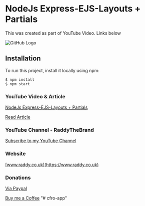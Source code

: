 # NodeJs Express-EJS-Layouts + Partials

This was created as part of YouTube Video. Links below

![GitHub Logo](https://raddy.co.uk/wp-content/themes/TheMinimalist/images/thumbnail-default.jpg)

## Installation
To run this project, install it locally using npm:

```
$ npm install
$ npm start
```

### YouTube Video & Article

[NodeJs Express-EJS-Layouts + Partials](https://www.youtube.com/watch?v=z8m_Vy_9FIs)

[Read Article](https://raddy.co.uk/blog/nodejs-express-layouts-and-partials/)

### YouTube Channel - RaddyTheBrand

[Subscribe to my YouTube Channel](https://www.youtube.com/channel/UCvXscyQ0cLzPZeNOeXI45Sw?sub_confirmation=1)

### Website
[www.raddy.co.uk](https://www.raddy.co.uk)

### Donations
[Via Paypal](https://www.paypal.me/RadoslavAngelov)

[Buy me a Coffee](https://www.buymeacoffee.com/RaddyTheBrand)
"# cfro-app" 
